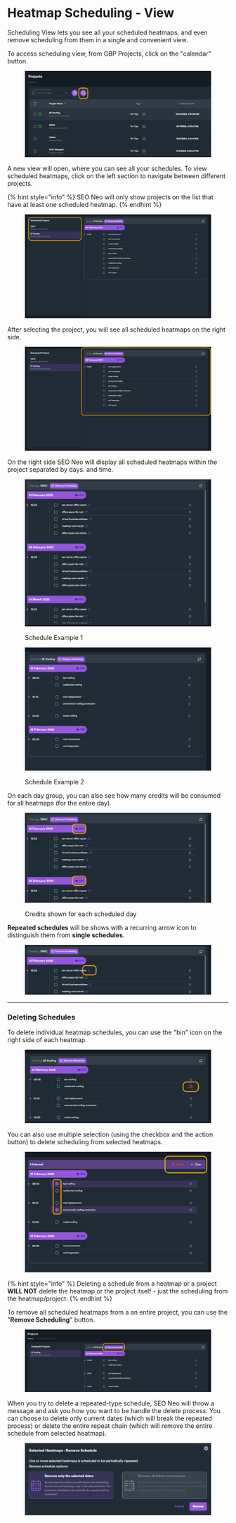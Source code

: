 # Heatmap Scheduling - View

Scheduling View lets you see all your scheduled heatmaps, and even remove scheduling from them in  a single and convenient view.

To access scheduling view, from GBP Projects, click on the "calendar" button.

<figure><img src="../../.gitbook/assets/sview 1.png" alt=""><figcaption></figcaption></figure>

A new view will open, where you can see all your schedules. To view scheduled heatmaps, click on the left section to navigate between different projects.

{% hint style="info" %}
SEO Neo will only show projects on the list that have at least one scheduled heatmap.
{% endhint %}

<figure><img src="../../.gitbook/assets/sview 2.png" alt=""><figcaption></figcaption></figure>

After selecting the project, you will see all scheduled heatmaps on the right side.&#x20;

<figure><img src="../../.gitbook/assets/sview 3.png" alt=""><figcaption></figcaption></figure>

On the right side SEO Neo will display all scheduled heatmaps within the project separated by days. and time.

<figure><img src="../../.gitbook/assets/sview 4.png" alt=""><figcaption><p>Schedule Example 1</p></figcaption></figure>

<figure><img src="../../.gitbook/assets/sview7.png" alt=""><figcaption><p>Schedule Example 2</p></figcaption></figure>

On each day group, you can also see how many credits will be consumed for all heatmaps (for the entire day).

<figure><img src="../../.gitbook/assets/sview 5.png" alt=""><figcaption><p>Credits shown for each scheduled day</p></figcaption></figure>

**Repeated schedules** will be shows with a recurring arrow icon to distinguish them from **single schedules**.

<figure><img src="../../.gitbook/assets/sview 6.png" alt=""><figcaption></figcaption></figure>

***

### Deleting Schedules

To delete individual heatmap schedules, you can use the "bin" icon on the right side of each heatmap.

<figure><img src="../../.gitbook/assets/sview 8.png" alt=""><figcaption></figcaption></figure>

You can also use multiple selection (using the checkbox and the action button) to delete scheduling from selected heatmaps.

<figure><img src="../../.gitbook/assets/sview9.png" alt=""><figcaption></figcaption></figure>

{% hint style="info" %}
Deleting a schedule from a heatmap or a project **WILL NOT** delete the heatmap or the project itself - just the scheduling from the heatmap/project.
{% endhint %}

To remove all scheduled heatmaps from a an entire project, you can use the "**Remove Scheduling**" button.

<figure><img src="../../.gitbook/assets/sviwq10.png" alt=""><figcaption></figcaption></figure>

When you try to delete a repeated-type schedule, SEO Neo will throw a message and ask you how you want to be handle the delete process. You can choose to delete only current dates (which will break the repeated process) or delete the entire repeat chain (which will remove the entire schedule from selected heatmap).

<figure><img src="../../.gitbook/assets/sview delete warning.png" alt=""><figcaption></figcaption></figure>
